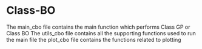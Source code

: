 # Class-BO

The main_cbo file contains the main function which performs Class GP or Class BO
The utils_cbo file contains all the supporting functions used to run the main file
the plot_cbo file contains the functions related to plotting

